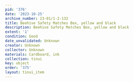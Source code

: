 ```yaml
---
pid: '376'
date: '2023-10-25'
archive_number: 23-01/1-2-132
title: Beehive Safety Matches Box, yellow and black
description: Beehive Safety Matches Box, yellow and black
extent: '1'
condition: Good
date_unvalidated: Unknown
creator: Unknown
collector: Unknown
materials: Cardboard, ink
collection: tinui
key: object
order: '375'
layout: tinui_item
---
```

